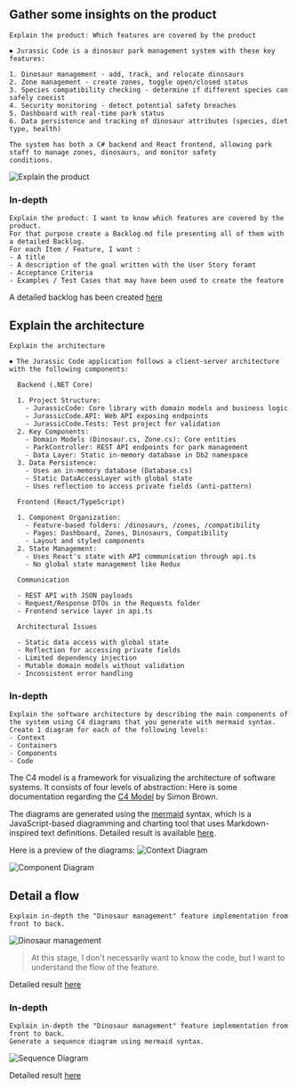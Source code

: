 ## Gather some insights on the product
```prompt
Explain the product: Which features are covered by the product
```

```result
⏺ Jurassic Code is a dinosaur park management system with these key features:

1. Dinosaur management - add, track, and relocate dinosaurs
2. Zone management - create zones, toggle open/closed status
3. Species compatibility checking - determine if different species can safely coexist
4. Security monitoring - detect potential safety breaches
5. Dashboard with real-time park status
6. Data persistence and tracking of dinosaur attributes (species, diet type, health)

The system has both a C# backend and React frontend, allowing park staff to manage zones, dinosaurs, and monitor safety
conditions.
```

![Explain the product](img/01.explain-product.png)

### In-depth
```prompt
Explain the product: I want to know which features are covered by the product.
For that purpose create a Backlog.md file presenting all of them with a detailed Backlog.
For each Item / Feature, I want :
- A title
- A description of the goal written with the User Story foramt
- Acceptance Criteria
- Examples / Test Cases that may have been used to create the feature 
```

A detailed backlog has been created [here](01.backlog.md)

## Explain the architecture
```prompt
Explain the architecture
```

```result
⏺ The Jurassic Code application follows a client-server architecture with the following components:

  Backend (.NET Core)

  1. Project Structure:
    - JurassicCode: Core library with domain models and business logic
    - JurassicCode.API: Web API exposing endpoints
    - JurassicCode.Tests: Test project for validation
  2. Key Components:
    - Domain Models (Dinosaur.cs, Zone.cs): Core entities
    - ParkController: REST API endpoints for park management
    - Data Layer: Static in-memory database in Db2 namespace
  3. Data Persistence:
    - Uses an in-memory database (Database.cs)
    - Static DataAccessLayer with global state
    - Uses reflection to access private fields (anti-pattern)

  Frontend (React/TypeScript)

  1. Component Organization:
    - Feature-based folders: /dinosaurs, /zones, /compatibility
    - Pages: Dashboard, Zones, Dinosaurs, Compatibility
    - Layout and styled components
  2. State Management:
    - Uses React's state with API communication through api.ts
    - No global state management like Redux

  Communication

  - REST API with JSON payloads
  - Request/Response DTOs in the Requests folder
  - Frontend service layer in api.ts

  Architectural Issues

  - Static data access with global state
  - Reflection for accessing private fields
  - Limited dependency injection
  - Mutable domain models without validation
  - Inconsistent error handling
```

### In-depth
```prompt
Explain the software architecture by describing the main components of the system using C4 diagrams that you generate with mermaid syntax.
Create 1 diagram for each of the following levels:
- Context
- Containers
- Components
- Code
```

The C4 model is a framework for visualizing the architecture of software systems. It consists of four levels of abstraction:
Here is some documentation regarding the [C4 Model](https://c4model.com/) by Simon Brown.

The diagrams are generated using the [mermaid](https://mermaid-js.github.io/mermaid/#/) syntax, which is a JavaScript-based diagramming and charting tool that uses Markdown-inspired text definitions.
Detailed result is available [here](02.C4.md).

Here is a preview of the diagrams:
![Context Diagram](img/02.container-diagram.png)

![Component Diagram](img/02.component-diagram.png)

## Detail a flow
```prompt
Explain in-depth the "Dinosaur management" feature implementation from front to back.
```

![Dinosaur management](img/03.dinosaur-management.png)

> At this stage, I don't necessarily want to know the code, but I want to understand the flow of the feature.

Detailed result [here](03.dinosaur-management.md)

### In-depth
```prompt
Explain in-depth the "Dinosaur management" feature implementation from front to back.
Generate a sequence diagram using mermaid syntax.
```

![Sequence Diagram](img/03.add-dinosaur-sequence-diagram.png)

Detailed result [here](03.dinosaur-sequence.md)